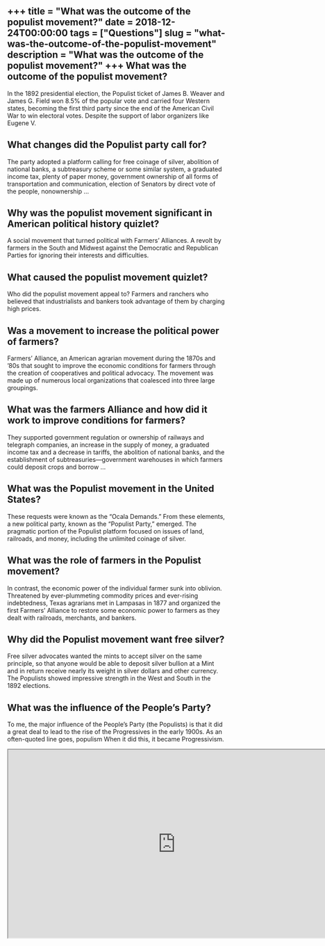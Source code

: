+++
title = "What was the outcome of the populist movement?"
date = 2018-12-24T00:00:00
tags = ["Questions"]
slug = "what-was-the-outcome-of-the-populist-movement"
description = "What was the outcome of the populist movement?"
+++
What was the outcome of the populist movement?
----------------------------------------------

In the 1892 presidential election, the Populist ticket of James B. Weaver and James G. Field won 8.5% of the popular vote and carried four Western states, becoming the first third party since the end of the American Civil War to win electoral votes. Despite the support of labor organizers like Eugene V.

What changes did the Populist party call for?
---------------------------------------------

The party adopted a platform calling for free coinage of silver, abolition of national banks, a subtreasury scheme or some similar system, a graduated income tax, plenty of paper money, government ownership of all forms of transportation and communication, election of Senators by direct vote of the people, nonownership …

Why was the populist movement significant in American political history quizlet?
--------------------------------------------------------------------------------

A social movement that turned political with Farmers’ Alliances. A revolt by farmers in the South and Midwest against the Democratic and Republican Parties for ignoring their interests and difficulties.

What caused the populist movement quizlet?
------------------------------------------

Who did the populist movement appeal to? Farmers and ranchers who believed that industrialists and bankers took advantage of them by charging high prices.

Was a movement to increase the political power of farmers?
----------------------------------------------------------

Farmers’ Alliance, an American agrarian movement during the 1870s and ’80s that sought to improve the economic conditions for farmers through the creation of cooperatives and political advocacy. The movement was made up of numerous local organizations that coalesced into three large groupings.

What was the farmers Alliance and how did it work to improve conditions for farmers?
------------------------------------------------------------------------------------

They supported government regulation or ownership of railways and telegraph companies, an increase in the supply of money, a graduated income tax and a decrease in tariffs, the abolition of national banks, and the establishment of subtreasuries—government warehouses in which farmers could deposit crops and borrow …

What was the Populist movement in the United States?
----------------------------------------------------

These requests were known as the “Ocala Demands.” From these elements, a new political party, known as the “Populist Party,” emerged. The pragmatic portion of the Populist platform focused on issues of land, railroads, and money, including the unlimited coinage of silver.

What was the role of farmers in the Populist movement?
------------------------------------------------------

In contrast, the economic power of the individual farmer sunk into oblivion. Threatened by ever-plummeting commodity prices and ever-rising indebtedness, Texas agrarians met in Lampasas in 1877 and organized the first Farmers’ Alliance to restore some economic power to farmers as they dealt with railroads, merchants, and bankers.

Why did the Populist movement want free silver?
-----------------------------------------------

Free silver advocates wanted the mints to accept silver on the same principle, so that anyone would be able to deposit silver bullion at a Mint and in return receive nearly its weight in silver dollars and other currency. The Populists showed impressive strength in the West and South in the 1892 elections.

What was the influence of the People’s Party?
---------------------------------------------

To me, the major influence of the People’s Party (the Populists) is that it did a great deal to lead to the rise of the Progressives in the early 1900s. As an often-quoted line goes, populism When it did this, it became Progressivism.

<iframe allow="accelerometer; autoplay; clipboard-write; encrypted-media; gyroscope; picture-in-picture" allowfullscreen="" class="__youtube_prefs__  epyt-is-override  no-lazyload" data-no-lazy="1" data-origheight="433" data-origwidth="770" data-skipgform_ajax_framebjll="" height="433" id="_ytid_58986" loading="lazy" src="https://www.youtube.com/embed/V6ueX6hqzNk?enablejsapi=1&autoplay=0&cc_load_policy=0&cc_lang_pref=&iv_load_policy=1&loop=0&modestbranding=0&rel=1&fs=1&playsinline=0&autohide=2&theme=dark&color=red&controls=1&" title="YouTube player" width="770"></iframe>